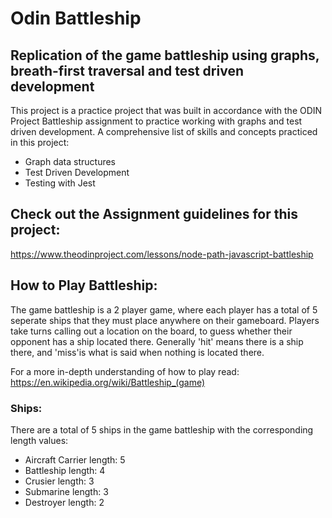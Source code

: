 # Odin Battleship

## Replication of the game battleship using graphs, breath-first traversal and test driven development

This project is a practice project that was built in accordance with the ODIN Project Battleship assignment to practice working with graphs and test driven development. A comprehensive list of skills and concepts practiced in this project:

- Graph data structures
- Test Driven Development
- Testing with Jest


## Check out the Assignment guidelines for this project:

https://www.theodinproject.com/lessons/node-path-javascript-battleship

## How to Play Battleship:

The game battleship is a 2 player game, where each player has a total of 5 seperate ships that they must place anywhere on their gameboard. Players take turns calling out a location on the board, to guess whether their opponent has a ship located there. Generally 'hit' means there is a ship there, and 'miss'is what is said when nothing is located there. 

For a more in-depth understanding of how to play read: https://en.wikipedia.org/wiki/Battleship_(game) 

### Ships:

There are a total of 5 ships in the game battleship with the corresponding length values:

- Aircraft Carrier          length: 5
- Battleship                length: 4
- Crusier                   length: 3
- Submarine                 length: 3
- Destroyer                 length: 2


